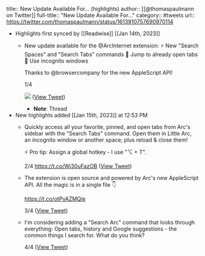 title:: New Update Available For... (highlights)
author:: [[@thomaspaulmann on Twitter]]
full-title:: "New Update Available For..."
category:: #tweets
url:: https://twitter.com/thomaspaulmann/status/1613910757690970114

- Highlights first synced by [[Readwise]] [[Jan 14th, 2023]]
	- New update available for the @ArcInternet extension:
	  ⚡ New "Search Spaces" and "Search Tabs" commands
	  🏃 Jump to already open tabs
	  🙈 Use incognito windows
	  
	  Thanks to @browsercompany for the new AppleScript API!
	  
	  1/4 
	  
	  ![](https://pbs.twimg.com/media/FmXDRgNaYAMg2D-.jpg) ([View Tweet](https://twitter.com/thomaspaulmann/status/1613910757690970114))
		- **Note**: Thread
- New highlights added [[Jan 15th, 2023]] at 12:53 PM
	- Quickly access all your favorite, pinned, and open tabs from Arc's sidebar with the "Search Tabs" command. Open them in Little Arc, an incognito window or another space; plus reload & close them!
	  
	  ⚡ Pro tip: Assign a global hotkey - I use "⌥ + T".
	  
	  2/4 https://t.co/Wi30uFazOB ([View Tweet](https://twitter.com/thomaspaulmann/status/1613910826678910976))
	- The extension is open source and powered by Arc's new AppleScript API. All the magic is in a single file 👇
	  
	  https://t.co/otPvAZMQie
	  
	  3/4 ([View Tweet](https://twitter.com/thomaspaulmann/status/1613910832316051459))
	- I'm considering adding a "Search Arc" command that looks through everything: Open tabs, history and Google suggestions - the common things I search for. What do you think?
	  
	  4/4 ([View Tweet](https://twitter.com/thomaspaulmann/status/1613910835281408002))